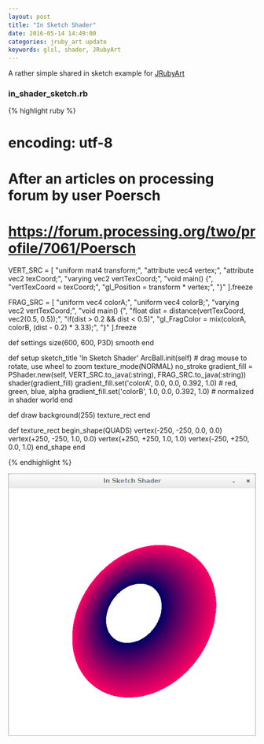 ```yaml
---
layout: post
title: "In Sketch Shader"
date: 2016-05-14 14:49:00
categories: jruby_art update
keywords: glsl, shader, JRubyArt
---
```


A rather simple shared in sketch example for [JRubyArt][jruby_art]

### in_shader_sketch.rb ###

{% highlight ruby %}
# encoding: utf-8
# After an articles on processing forum by user Poersch
# https://forum.processing.org/two/profile/7061/Poersch

VERT_SRC = [
  "uniform mat4 transform;",
  "attribute vec4 vertex;",
  "attribute vec2 texCoord;",
  "varying vec2 vertTexCoord;",
  "void main() {",
      "vertTexCoord = texCoord;",
      "gl_Position = transform * vertex;",
  "}"
].freeze

FRAG_SRC = [
 "uniform vec4 colorA;",
 "uniform vec4 colorB;",
 "varying vec2 vertTexCoord;",
 "void main() {",
      "float dist = distance(vertTexCoord, vec2(0.5, 0.5));",
      "if(dist > 0.2 && dist < 0.5)",
          "gl_FragColor = mix(colorA, colorB, (dist - 0.2) * 3.33);",
 "}"
].freeze

def settings
  size(600, 600, P3D)
  smooth
end

def setup
  sketch_title 'In Sketch Shader'
  ArcBall.init(self) # drag mouse to rotate, use wheel to zoom
  texture_mode(NORMAL)
  no_stroke
  gradient_fill = PShader.new(self, VERT_SRC.to_java(:string), FRAG_SRC.to_java(:string))
  shader(gradient_fill)
  gradient_fill.set('colorA', 0.0, 0.0, 0.392, 1.0) # red, green, blue, alpha
  gradient_fill.set('colorB', 1.0, 0.0, 0.392, 1.0) # normalized in shader world
end

def draw
  background(255)
  texture_rect
end

def texture_rect
  begin_shape(QUADS)
  vertex(-250, -250, 0.0, 0.0)
  vertex(+250, -250, 1.0, 0.0)
  vertex(+250, +250, 1.0, 1.0)
  vertex(-250, +250, 0.0, 1.0)
  end_shape
end

{% endhighlight %}


<img src="/assets/in_sketch_shader.png" />

[jruby_art]:https://ruby-processing.github.io/index.html
